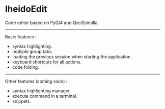 lheidoEdit
==========

Code editor based on PyQt4 and QsciScintilla.

--------------------------------------------------------------------------------

Basic features :
 
 - syntax highlighting.
 - mutliple group tabs.
 - loading the previous session when starting the application.
 - keyboard shortcuts for all actions.
 - code folding.

--------------------------------------------------------------------------------
Other features (coming soon) :

 - syntax highlighting manager.
 - execute command in a terminal.
 - snippets.
